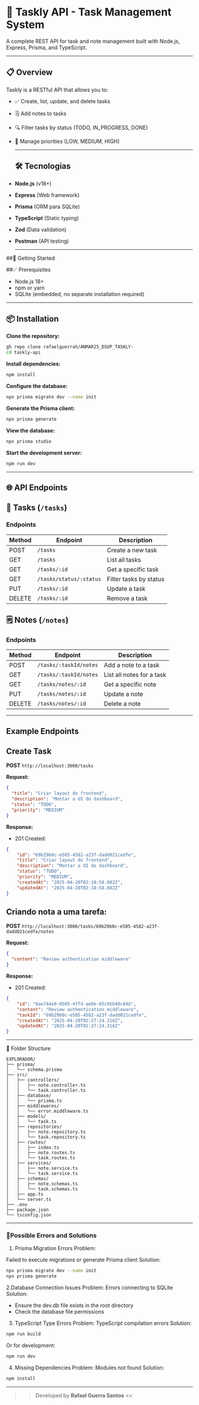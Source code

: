 # 📝 Taskly API - Task Management System

A complete REST API for task and note management built with Node.js, Express, Prisma, and TypeScript.

---

## 📋 Overview

Taskly is a RESTful API that allows you to:

- ✅ Create, list, update, and delete tasks
- 🗒 Add notes to tasks
- 🔍 Filter tasks by status (TODO, IN_PROGRESS, DONE)
- 📌 Manage priorities (LOW, MEDIUM, HIGH)

  ---
  ## 🛠 Tecnologias
  
- **Node.js** (v18+)
- **Express** (Web framework)
- **Prisma** (ORM para SQLite)
- **TypeScript** (Static typing)
- **Zod** (Data validation)
- **Postman**  (API testing)

  ---

##🚀 Getting Started

##✅ Prerequisites

- Node.js 18+
- npm or yarn
- SQLite (embedded, no separate installation required)

---

 ## 📦 Installation
**Clone the repository:**
```bash
gh repo clone rafaelguerrah/ANMAR25_DSUP_TASKLY-
cd taskly-api
```

**Install dependencies:**
```bash
npm install
```

**Configure the database:**
```bash
npx prisma migrate dev --name init
```

**Generate the Prisma client:**
```bash
npx prisma generate
```

**View the database:**
```bash
npx prisma studio
```

**Start the development server:**
```bash
npm run dev
```

---

## 🌐  API Endpoints

## 📌 Tasks (`/tasks`)

### Endpoints

| Method | Endpoint                  | Description            |
|--------|---------------------------|------------------------|
| POST   | `/tasks`                  | Create a new task      |
| GET    | `/tasks`                  | List all tasks         |
| GET    | `/tasks/:id`              | Get a specific task    |
| GET    | `/tasks/status/:status`   | Filter tasks by status |
| PUT    | `/tasks/:id`              | Update a task          |
| DELETE | `/tasks/:id`              | Remove a task          |

## 🗒 Notes (`/notes`)

### Endpoints

| Method | Endpoint                  | Description              |
|--------|---------------------------|--------------------------|
| POST   | `/tasks/:taskId/notes`    | Add a note to a task     |
| GET    | `/tasks/:taskId/notes`    | List all notes for a task|
| GET    | `/tasks/notes/:id`        | Get a specific note      |
| PUT    | `/tasks/notes/:id`        | Update a note            |
| DELETE | `/tasks/notes/:id`        | Delete a note            |

---

## Example Endpoints
## Create Task

**POST** `http://localhost:3000/tasks`

**Request:**
```json
{
  "title": "Criar layout do frontend",
  "description": "Montar a UI do dashboard",
  "status": "TODO",
  "priority": "MEDIUM"
}
```

**Response:**
- 201 Created:
```json
{
    "id": "69b29b0c-e505-4582-a23f-dadd021cedfe",
    "title": "Criar layout do frontend",
    "description": "Montar a UI do dashboard",
    "status": "TODO",
    "priority": "MEDIUM",
    "createdAt": "2025-04-20T02:18:58.082Z",
    "updatedAt": "2025-04-20T02:18:58.082Z"
}
```

## Criando nota a uma tarefa:

**POST** `http://localhost:3000/tasks/69b29b0c-e505-4582-a23f-dadd021cedfe/notes`

**Request:**
```json
{
  "content": "Review authentication middleware"
}
```

**Response:**
- 201 Created:
```json
{
    "id": "8ae744e0-0505-4ffd-ae0e-05c95b40c84d",
    "content": "Review authentication middleware",
    "taskId": "69b29b0c-e505-4582-a23f-dadd021cedfe",
    "createdAt": "2025-04-20T02:27:24.316Z",
    "updatedAt": "2025-04-20T02:27:24.316Z"
}

```

---

📁 Folder Structure
````
EXPLORADOR/
├── prisma/
│   └── schema.prisma          
├── src/
│   ├── controllers/
│   │   ├── note.controller.ts 
│   │   └── task.controller.ts 
│   ├── database/
│   │   └── prisma.ts         
│   ├── middlewares/
│   │   └── error.middleware.ts 
│   ├── models/
│   │   └── task.ts            
│   ├── repositories/
│   │   ├── note.repository.ts  
│   │   └── task.repository.ts 
│   ├── routes/
│   │   ├── index.ts          
│   │   ├── note.routes.ts     
│   │   └── task.routes.ts     
│   ├── services/
│   │   ├── note.service.ts    
│   │   └── task.service.ts   
│   ├── schemas/
│   │   ├── note.schemas.ts    
│   │   └── task.schemas.ts     
│   ├── app.ts              
│   └── server.ts             
├── .env                      
├── package.json               
└── tsconfig.json              
````
---

### 🔴Possible Errors and Solutions

1. Prisma Migration Errors Problem:
   
Failed to execute migrations or generate Prisma client Solution:
```bash
npx prisma migrate dev --name init
npx prisma generate
```

2.Database Connection Issues Problem: Errors connecting to SQLite Solution:

- Ensure the dev.db file exists in the root directory
- Check the database file permissions

3. TypeScript Type Errors Problem: TypeScript compilation errors Solution:
```bash
npm run build
```
Or for development:
```bash
npm run dev
```

4. Missing Dependencies Problem: Modules not found Solution:
```bash
npm install
```
---

>> Developed by **Rafael Guerra Santos** <<
